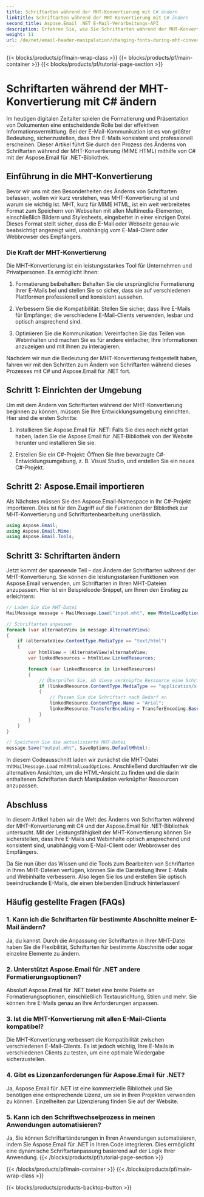 ```yaml
---
title: Schriftarten während der MHT-Konvertierung mit C# ändern
linktitle: Schriftarten während der MHT-Konvertierung mit C# ändern
second_title: Aspose.Email .NET E-Mail-Verarbeitungs-API
description: Erfahren Sie, wie Sie Schriftarten während der MHT-Konvertierung mit Aspose.Email für .NET ändern. Schritt-für-Schritt-Anleitung mit Quellcode. Perfekt für die E-Mail-Archivierung und Dokumentenverwaltung.
weight: 11
url: /de/net/email-header-manipulation/changing-fonts-during-mht-conversion-using-csharp/
---
```


{{< blocks/products/pf/main-wrap-class >}}
{{< blocks/products/pf/main-container >}}
{{< blocks/products/pf/tutorial-page-section >}}

# Schriftarten während der MHT-Konvertierung mit C# ändern


Im heutigen digitalen Zeitalter spielen die Formatierung und Präsentation von Dokumenten eine entscheidende Rolle bei der effektiven Informationsvermittlung. Bei der E-Mail-Kommunikation ist es von größter Bedeutung, sicherzustellen, dass Ihre E-Mails konsistent und professionell erscheinen. Dieser Artikel führt Sie durch den Prozess des Änderns von Schriftarten während der MHT-Konvertierung (MIME HTML) mithilfe von C# mit der Aspose.Email für .NET-Bibliothek.

## Einführung in die MHT-Konvertierung

Bevor wir uns mit den Besonderheiten des Änderns von Schriftarten befassen, wollen wir kurz verstehen, was MHT-Konvertierung ist und warum sie wichtig ist. MHT, kurz für MIME HTML, ist ein weit verbreitetes Format zum Speichern von Webseiten mit allen Multimedia-Elementen, einschließlich Bildern und Stylesheets, eingebettet in einer einzigen Datei. Dieses Format stellt sicher, dass die E-Mail oder Webseite genau wie beabsichtigt angezeigt wird, unabhängig vom E-Mail-Client oder Webbrowser des Empfängers.

### Die Kraft der MHT-Konvertierung

Die MHT-Konvertierung ist ein leistungsstarkes Tool für Unternehmen und Privatpersonen. Es ermöglicht Ihnen:

1. Formatierung beibehalten: Behalten Sie die ursprüngliche Formatierung Ihrer E-Mails bei und stellen Sie so sicher, dass sie auf verschiedenen Plattformen professionell und konsistent aussehen.

2. Verbessern Sie die Kompatibilität: Stellen Sie sicher, dass Ihre E-Mails für Empfänger, die verschiedene E-Mail-Clients verwenden, lesbar und optisch ansprechend sind.

3. Optimieren Sie die Kommunikation: Vereinfachen Sie das Teilen von Webinhalten und machen Sie es für andere einfacher, Ihre Informationen anzuzeigen und mit ihnen zu interagieren.

Nachdem wir nun die Bedeutung der MHT-Konvertierung festgestellt haben, fahren wir mit den Schritten zum Ändern von Schriftarten während dieses Prozesses mit C# und Aspose.Email für .NET fort.

## Schritt 1: Einrichten der Umgebung

Um mit dem Ändern von Schriftarten während der MHT-Konvertierung beginnen zu können, müssen Sie Ihre Entwicklungsumgebung einrichten. Hier sind die ersten Schritte:

1. Installieren Sie Aspose.Email für .NET: Falls Sie dies noch nicht getan haben, laden Sie die Aspose.Email für .NET-Bibliothek von der Website herunter und installieren Sie sie.

2. Erstellen Sie ein C#-Projekt: Öffnen Sie Ihre bevorzugte C#-Entwicklungsumgebung, z. B. Visual Studio, und erstellen Sie ein neues C#-Projekt.

## Schritt 2: Aspose.Email importieren

Als Nächstes müssen Sie den Aspose.Email-Namespace in Ihr C#-Projekt importieren. Dies ist für den Zugriff auf die Funktionen der Bibliothek zur MHT-Konvertierung und Schriftartenbearbeitung unerlässlich.

```csharp
using Aspose.Email;
using Aspose.Email.Mime;
using Aspose.Email.Tools;
```

## Schritt 3: Schriftarten ändern

Jetzt kommt der spannende Teil – das Ändern der Schriftarten während der MHT-Konvertierung. Sie können die leistungsstarken Funktionen von Aspose.Email verwenden, um Schriftarten in Ihren MHT-Dateien anzupassen. Hier ist ein Beispielcode-Snippet, um Ihnen den Einstieg zu erleichtern:

```csharp
// Laden Sie die MHT-Datei
MailMessage message = MailMessage.Load("input.mht", new MhtmlLoadOptions());

// Schriftarten anpassen
foreach (var alternateView in message.AlternateViews)
{
    if (alternateView.ContentType.MediaType == "text/html")
    {
        var htmlView = (AlternateView)alternateView;
        var linkedResources = htmlView.LinkedResources;

        foreach (var linkedResource in linkedResources)
        {
            // Überprüfen Sie, ob diese verknüpfte Ressource eine Schriftart darstellt
            if (linkedResource.ContentType.MediaType == "application/x-font-ttf")
            {
                // Passen Sie die Schriftart nach Bedarf an
                linkedResource.ContentType.Name = "Arial";
                linkedResource.TransferEncoding = TransferEncoding.Base64;
            }
        }
    }
}

// Speichern Sie die aktualisierte MHT-Datei
message.Save("output.mht", SaveOptions.DefaultMhtml);
```

 In diesem Codeausschnitt laden wir zunächst die MHT-Datei mit`MailMessage.Load` mit`MhtmlLoadOptions`. Anschließend durchlaufen wir die alternativen Ansichten, um die HTML-Ansicht zu finden und die darin enthaltenen Schriftarten durch Manipulation verknüpfter Ressourcen anzupassen.

## Abschluss

In diesem Artikel haben wir die Welt des Änderns von Schriftarten während der MHT-Konvertierung mit C# und der Aspose.Email für .NET-Bibliothek untersucht. Mit der Leistungsfähigkeit der MHT-Konvertierung können Sie sicherstellen, dass Ihre E-Mails und Webinhalte optisch ansprechend und konsistent sind, unabhängig vom E-Mail-Client oder Webbrowser des Empfängers.

Da Sie nun über das Wissen und die Tools zum Bearbeiten von Schriftarten in Ihren MHT-Dateien verfügen, können Sie die Darstellung Ihrer E-Mails und Webinhalte verbessern. Also legen Sie los und erstellen Sie optisch beeindruckende E-Mails, die einen bleibenden Eindruck hinterlassen!

## Häufig gestellte Fragen (FAQs)

### 1. Kann ich die Schriftarten für bestimmte Abschnitte meiner E-Mail ändern?

   Ja, du kannst. Durch die Anpassung der Schriftarten in Ihrer MHT-Datei haben Sie die Flexibilität, Schriftarten für bestimmte Abschnitte oder sogar einzelne Elemente zu ändern.

### 2. Unterstützt Aspose.Email für .NET andere Formatierungsoptionen?

   Absolut! Aspose.Email für .NET bietet eine breite Palette an Formatierungsoptionen, einschließlich Textausrichtung, Stilen und mehr. Sie können Ihre E-Mails genau an Ihre Anforderungen anpassen.

### 3. Ist die MHT-Konvertierung mit allen E-Mail-Clients kompatibel?

   Die MHT-Konvertierung verbessert die Kompatibilität zwischen verschiedenen E-Mail-Clients. Es ist jedoch wichtig, Ihre E-Mails in verschiedenen Clients zu testen, um eine optimale Wiedergabe sicherzustellen.

### 4. Gibt es Lizenzanforderungen für Aspose.Email für .NET?

   Ja, Aspose.Email für .NET ist eine kommerzielle Bibliothek und Sie benötigen eine entsprechende Lizenz, um sie in Ihren Projekten verwenden zu können. Einzelheiten zur Lizenzierung finden Sie auf der Website.

### 5. Kann ich den Schriftwechselprozess in meinen Anwendungen automatisieren?

   Ja, Sie können Schriftartänderungen in Ihren Anwendungen automatisieren, indem Sie Aspose.Email für .NET in Ihren Code integrieren. Dies ermöglicht eine dynamische Schriftartanpassung basierend auf der Logik Ihrer Anwendung.
{{< /blocks/products/pf/tutorial-page-section >}}

{{< /blocks/products/pf/main-container >}}
{{< /blocks/products/pf/main-wrap-class >}}

{{< blocks/products/products-backtop-button >}}
